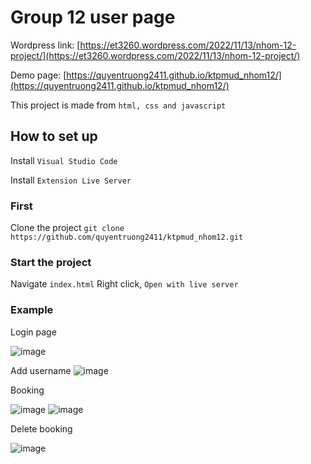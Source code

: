# Group 12 user page
Wordpress link: [https://et3260.wordpress.com/2022/11/13/nhom-12-project/](https://et3260.wordpress.com/2022/11/13/nhom-12-project/)

Demo page: [https://quyentruong2411.github.io/ktpmud_nhom12/](https://quyentruong2411.github.io/ktpmud_nhom12/)

This project is made from `html, css and javascript`

## How to set up

Install `Visual Studio Code`

Install `Extension Live Server`

### First

Clone the project 
`git clone https://github.com/quyentruong2411/ktpmud_nhom12.git`

### Start the project

Navigate `index.html`
Right click, `Open with live server`

### Example

Login page

![image](https://user-images.githubusercontent.com/124593893/218326155-90ce32c3-7ef1-4ccf-8362-a7e4dde47d55.png)

Add username
![image](https://user-images.githubusercontent.com/124593893/218326183-a3be20a0-5211-4600-b080-f70fb60497a6.png)

Booking

![image](https://user-images.githubusercontent.com/124593893/218326202-043bcd80-6f69-4b9a-bc01-7403463b05c2.png)
![image](https://user-images.githubusercontent.com/124593893/218326222-a79cfb99-f19c-4455-a0b7-f4130f0173e4.png)

Delete booking

![image](https://user-images.githubusercontent.com/124593893/218326258-b7d8b87b-0f54-403a-b78a-4dc57ca27b31.png)
